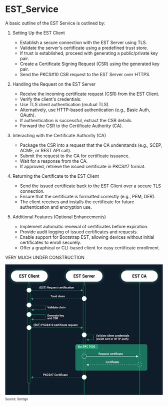 # EST_Service

A basic outline of the EST Service is outlined by:

1. Setting Up the EST Client
    - Establish a secure connection with the EST Server using TLS.
    - Validate the server's certificate using a predefined trust store.
    - If trust is established, proceed with generating a public/private key pair.
    - Create a Certificate Signing Request (CSR) using the generated key pair.
    - Send the PKCS#10 CSR request to the EST Server over HTTPS.

2. Handling the Request on the EST Server
    - Receive the incoming certificate request (CSR) from the EST Client.
    - Verify the client's credentials:
    - Use TLS client authentication (mutual TLS).
    - Alternatively, use HTTP-based authentication (e.g., Basic Auth, OAuth).
    - If authentication is successful, extract the CSR details.
    - Forward the CSR to the Certificate Authority (CA).

3. Interacting with the Certificate Authority (CA)
    - Package the CSR into a request that the CA understands (e.g., SCEP, ACME, or REST API call).
    - Submit the request to the CA for certificate issuance.
    - Wait for a response from the CA.
    - If approved, retrieve the issued certificate in PKCS#7 format.

4. Returning the Certificate to the EST Client
    - Send the issued certificate back to the EST Client over a secure TLS connection.
    - Ensure that the certificate is formatted correctly (e.g., PEM, DER).
    - The client receives and installs the certificate for future authentication and encryption use.

5. Additional Features (Optional Enhancements)
    - Implement automatic renewal of certificates before expiration.
    - Provide audit logging of issued certificates and requests.
    - Enable support for Bootstrap EST, allowing devices without initial certificates to enroll securely.
    - Offer a graphical or CLI-based client for easy certificate enrollment.

VERY MUCH UNDER CONSTRUCTION


<img src="EST-certificate-enrollement.png" alt="*Source: Sectigo*">
<sup><sub>Source: Sectigo</sub></sup>
